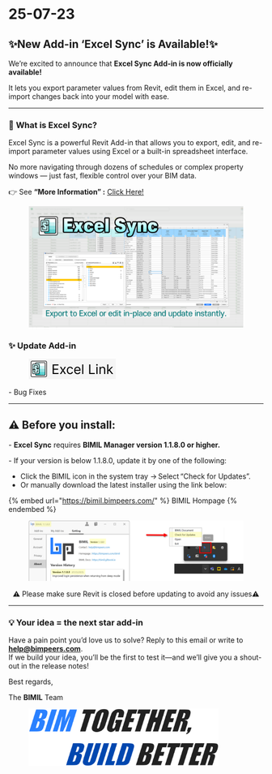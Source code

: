 # 25-07-23

## ✨New Add-in ‘Excel Sync’ is Available!✨

We’re excited to announce that **Excel Sync Add-in is now officially available!**

It lets you export parameter values from Revit, edit them in Excel, and re-import changes back into your model with ease.

***

### 📌 **What is Excel Sync?**

Excel Sync is a powerful Revit Add-in that allows you to export, edit, and re-import parameter values using Excel or a built-in spreadsheet interface.

No more navigating through dozens of schedules or complex property windows — just fast, flexible control over your BIM data.

👉  See **“More Information” :** [Click Here!](../add-ins/excel-sync/)

<figure><img src="../.gitbook/assets/Excel Sync.png" alt=""><figcaption></figcaption></figure>

### ✨ **Update Add-in**

<div align="left"><figure><img src="../.gitbook/assets/ExcelLink.png" alt="" width="172"><figcaption></figcaption></figure></div>

\- Bug Fixes

***

## ⚠️ Before you install:

\- **Excel Sync** requires **BIMIL Manager version 1.1.8.0 or higher.**

\- If your version is below 1.1.8.0, update it by one of the following:

* Click the BIMIL icon in the system tray → Select “Check for Updates”.
* Or manually download the latest installer using the link below:

{% embed url="https://bimil.bimpeers.com/" %}
BIMIL Hompage
{% endembed %}

<figure><img src="../.gitbook/assets/BIMIL Manager Update (1).png" alt=""><figcaption></figcaption></figure>

<p align="center">⚠️ Please make sure Revit is closed before updating to avoid any issues⚠️</p>

***

### 💡 Your idea = the next star add-in

Have a pain point you’d love us to solve? Reply to this email or write to [**help@bimpeers.com**](mailto:help@bimpeers.com?subject=undefined\&body=undefined).\
If we build your idea, you’ll be the first to test it—and we’ll give you a shout-out in the release notes!

Best regards,

The **BIMIL** Team

<figure><img src="../.gitbook/assets/image.png" alt="" width="375"><figcaption></figcaption></figure>
